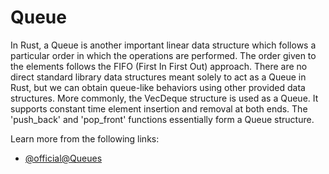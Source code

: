 # Queue

In Rust, a Queue is another important linear data structure which follows a particular order in which the operations are performed. The order given to the elements follows the FIFO (First In First Out) approach. There are no direct standard library data structures meant solely to act as a Queue in Rust, but we can obtain queue-like behaviors using other provided data structures. More commonly, the VecDeque structure is used as a Queue. It supports constant time element insertion and removal at both ends. The 'push_back' and 'pop_front' functions essentially form a Queue structure.

Learn more from the following links:

- [@official@Queues](https://docs.rs/queues/latest/queues/)
